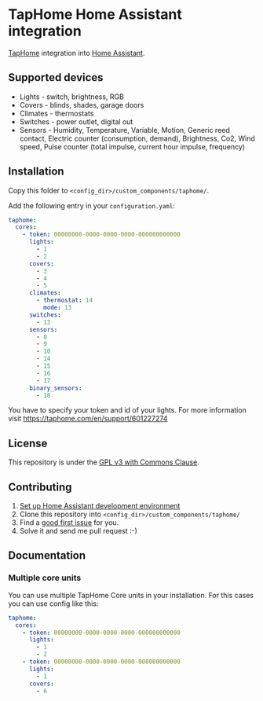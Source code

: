 # TapHome Home Assistant integration

[TapHome](https://taphome.com/CZ/home) integration into [Home Assistant](https://www.home-assistant.io).

## Supported devices
- Lights - switch, brightness, RGB
- Covers - blinds, shades, garage doors
- Climates - thermostats
- Switches - power outlet, digital out
- Sensors - Humidity, Temperature, Variable, Motion, Generic reed contact, Electric counter (consumption, demand), Brightness, Co2, Wind speed, Pulse counter (total impulse, current hour impulse, frequency)

## Installation

Copy this folder to `<config_dir>/custom_components/taphome/`.

Add the following entry in your `configuration.yaml`:

```yaml
taphome:
  cores:
    - token: 00000000-0000-0000-0000-000000000000
      lights:
        - 1
        - 2
      covers:
        - 3
        - 4
        - 5
      climates:
        - thermostat: 14
          mode: 13
      switches:
        - 13
      sensors:
        - 8
        - 9
        - 10
        - 14
        - 15
        - 16
        - 17
      binary_sensors:
        - 18
```

You have to specify your token and id of your lights. For more information visit https://taphome.com/en/support/601227274

## License
This repository is under the [GPL v3 with Commons Clause](https://github.com/martindybal/taphome-homeassistant/blob/main/LICENSE.md).

## Contributing
1. [Set up Home Assistant development environment](https://developers.home-assistant.io/docs/development_environment)
1. Clone this repository into `<config_dir>/custom_components/taphome/`
1. Find a [good first issue](https://github.com/martindybal/taphome-homeassistant/issues?q=is%3Aissue+is%3Aopen+label%3A"good+first+issue") for you.
1. Solve it and send me pull request :-)

## Documentation
### Multiple core units
You can use multiple TapHome Core units in your installation. For this cases you can use config like this:

```yaml
taphome:
  cores:
    - token: 00000000-0000-0000-0000-000000000000
      lights:
        - 1
        - 2
    - token: 00000000-0000-0000-0000-000000000000
      lights:
        - 1
      covers:
        - 6
```
